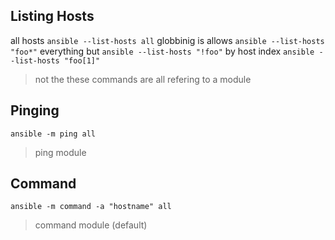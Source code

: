## Listing Hosts
all hosts
`ansible --list-hosts all`
globbinig is allows
`ansible --list-hosts "foo*"`
everything but
`ansible --list-hosts "!foo"`
by host index
`ansible --list-hosts "foo[1]"`


> not the these commands are all refering to a module
## Pinging
`ansible -m ping all`
> ping module
## Command
`ansible -m command -a "hostname" all`
> command module (default)